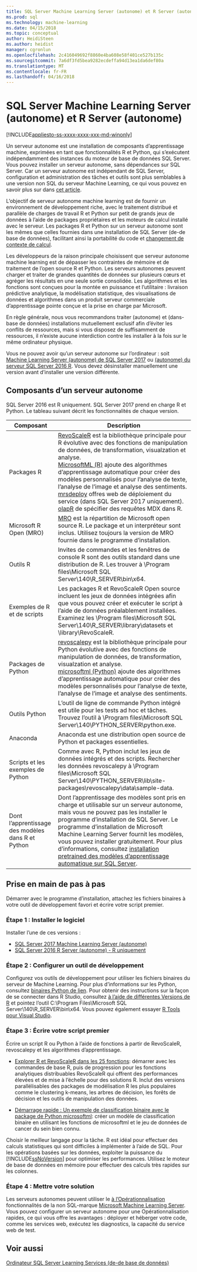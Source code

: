 ```yaml
---
title: SQL Server Machine Learning Server (autonome) et R Server (autonome) | Documents Microsoft
ms.prod: sql
ms.technology: machine-learning
ms.date: 04/15/2018
ms.topic: conceptual
author: HeidiSteen
ms.author: heidist
manager: cgronlun
ms.openlocfilehash: 2c416049692f8860e4ba608e58f401ce527b135c
ms.sourcegitcommit: 7a6df3fd5bea9282ecdeffa94d13ea1da6def80a
ms.translationtype: MT
ms.contentlocale: fr-FR
ms.lasthandoff: 04/16/2018
---
```

# <a name="sql-server-machine-learning-server-standalone-and-r-server-standalone"></a>SQL Server Machine Learning Server (autonome) et R Server (autonome)
[!INCLUDE[appliesto-ss-xxxx-xxxx-xxx-md-winonly](../../includes/appliesto-ss-xxxx-xxxx-xxx-md-winonly.md)]

Un serveur autonome est une installation de composants d’apprentissage machine, exprimées en tant que fonctionnalités R et Python, qui s’exécutent indépendamment des instances du moteur de base de données SQL Server. Vous pouvez installer un serveur autonome, sans dépendances sur SQL Server. Car un serveur autonome est indépendant de SQL Server, configuration et administration des tâches et outils sont plus semblables à une version non SQL du serveur Machine Learning, ce qui vous pouvez en savoir plus sur dans [cet article](https://docs.microsoft.com/machine-learning-server/what-is-machine-learning-server).

L’objectif de serveur autonome machine learning est de fournir un environnement de développement riche, avec le traitement distribué et parallèle de charges de travail R et Python sur petit de grands jeux de données à l’aide de packages propriétaires et les moteurs de calcul installé avec le serveur. Les packages R et Python sur un serveur autonome sont les mêmes que celles fournies dans une installation de SQL Server (de-de base de données), facilitant ainsi la portabilité du code et [changement de contexte de calcul](https://docs.microsoft.com/machine-learning-server/r/concept-what-is-compute-context).

Les développeurs de la raison principale choisissent que serveur autonome machine learning est de dépasser les contraintes de mémoire et de traitement de l’open source R et Python. Les serveurs autonomes peuvent charger et traiter de grandes quantités de données sur plusieurs cœurs et agréger les résultats en une seule sortie consolidée. Les algorithmes et les fonctions sont conçues pour la montée en puissance et l’utilitaire : livraison prédictive analytique, la modélisation statistique, des visualisations de données et algorithmes dans un produit serveur commerciale d’apprentissage pointe conçue et la prise en charge par Microsoft.

En règle générale, nous vous recommandons traiter (autonome) et (dans-base de données) installations mutuellement exclusif afin d’éviter les conflits de ressources, mais si vous disposez de suffisamment de ressources, il n’existe aucune interdiction contre les installer à la fois sur le même ordinateur physique.

Vous ne pouvez avoir qu’un serveur autonome sur l’ordinateur : soit [Machine Learning Server (autonome) de SQL Server 2017](../install/sql-machine-learning-standalone-windows-install.md) ou [(autonome) du serveur SQL Server 2016 R](../install/sql-r-standalone-windows-install.md). Vous devez désinstaller manuellement une version avant d’installer une version différente.

## <a name="components-of-a-standalone-server"></a>Composants d’un serveur autonome

SQL Server 2016 est R uniquement. SQL Server 2017 prend en charge R et Python. Le tableau suivant décrit les fonctionnalités de chaque version.

| Composant |  Description |
|-----------|-------------|
| Packages R | [RevoScaleR](revoscaler-overview.md) est la bibliothèque principale pour R évolutive avec des fonctions de manipulation de données, de transformation, visualzation et analyse.  <br/>[MicrosoftML (R)](https://docs.microsoft.com/machine-learning-server/r-reference/microsoftml/microsoftml-package) ajoute des algorithmes d’apprentissage automatique pour créer des modèles personnalisés pour l’analyse de texte, l’analyse de l’image et analyse des sentiments. <br/>[mrsdeploy](operationalization-with-mrsdeploy.md) offres web de déploiement du service (dans SQL Server 2017 uniquement). <br/>[olapR](how-to-create-mdx-queries-using-olapr.md) de spécifier des requêtes MDX dans R.|
| Microsoft R Open (MRO) | [MRO](https://mran.microsoft.com/open) est la répartition de Microsoft open source R. Le package et un interpréteur sont inclus. Utilisez toujours la version de MRO fournie dans le programme d’installation. |
| Outils R | Invites de commandes et les fenêtres de console R sont des outils standard dans une distribution de R. Les trouver à \Program files\Microsoft SQL Server\140\R_SERVER\bin\x64. |
| Exemples de R et de scripts |  Les packages R et RevoScaleR Open source incluent les jeux de données intégrées afin que vous pouvez créer et exécuter le script à l’aide de données préalablement installées. Examinez les \Program files\Microsoft SQL Server\140\R_SERVER\library\datasets et \library\RevoScaleR. |
| Packages de Python | [revoscalepy](../python/what-is-revoscalepy.md) est la bibliothèque principale pour Python évolutive avec des fonctions de manipulation de données, de transformation, visualzation et analyse. <br/>[microsoftml (Python)](https://docs.microsoft.com/machine-learning-server/python-reference/microsoftml/microsoftml-package) ajoute des algorithmes d’apprentissage automatique pour créer des modèles personnalisés pour l’analyse de texte, l’analyse de l’image et analyse des sentiments.  |
| Outils Python | L’outil de ligne de commande Python intégré est utile pour les tests ad hoc et tâches. Trouvez l’outil à \Program files\Microsoft SQL Server\140\PYTHON_SERVER\python.exe. |
| Anaconda | Anaconda est une distribution open source de Python et packages essentielles. |
| Scripts et les exemples de Python | Comme avec R, Python inclut les jeux de données intégrés et des scripts. Rechercher les données revoscalepy à \Program files\Microsoft SQL Server\140\PYTHON_SERVER\lib\site-packages\revoscalepy\data\sample-data. |
| Dont l’apprentissage des modèles dans R et Python | Dont l’apprentissage des modèles sont pris en charge et utilisable sur un serveur autonome, mais vous ne pouvez pas les installer le programme d’installation de SQL Server. Le programme d’installation de Microsoft Machine Learning Server fournit les modèles, vous pouvez installer gratuitement. Pour plus d’informations, consultez [installation pretrained des modèles d’apprentissage automatique sur SQL Server](install-pretrained-models-sql-server.md). |

## <a name="get-started-step-by-step"></a>Prise en main de pas à pas

Démarrer avec le programme d’installation, attachez les fichiers binaires à votre outil de développement favori et écrire votre script premier.

### <a name="step-1-install-the-software"></a>Étape 1 : Installer le logiciel

Installer l’une de ces versions :

+ [SQL Server 2017 Machine Learning Server (autonome)](../install/sql-machine-learning-standalone-windows-install.md)
+ [SQL Server 2016 R Server (autonome) - R uniquement](../install/sql-r-standalone-windows-install.md)

### <a name="step-2-configure-a-development-tool"></a>Étape 2 : Configurer un outil de développement

Configurez vos outils de développement pour utiliser les fichiers binaires du serveur de Machine Learning. Pour plus d’informations sur les Python, consultez [binaires Python de lien](https://docs.microsoft.com/machine-learning-server/python/quickstart-python-tools). Pour obtenir des instructions sur la façon de se connecter dans R Studio, consultez [à l’aide de différentes Versions de R](https://support.rstudio.com/hc/en-us/articles/200486138-Using-Different-Versions-of-R) et pointez l’outil C:\Program Files\Microsoft SQL Server\140\R_SERVER\bin\x64. Vous pouvez également essayer [R Tools pour Visual Studio](https://docs.microsoft.com/visualstudio/rtvs/installation). 

### <a name="step-3-write-your-first-script"></a>Étape 3 : Écrire votre script premier

Écrire un script R ou Python à l’aide de fonctions à partir de RevoScaleR, revoscalepy et les algorithmes d’apprentissage.
  
  + [Explorer R et RevoScaleR dans les 25 fonctions](https://docs.microsoft.com/machine-learning-server/r/tutorial-r-to-revoscaler): démarrer avec les commandes de base R, puis de progression pour les fonctions analytiques distribuables RevoScaleR qui offrent des performances élevées et de mise à l’échelle pour des solutions R. Inclut des versions parallélisables des packages de modélisation R les plus populaires comme le clustering k-means, les arbres de décision, les forêts de décision et les outils de manipulation des données.

  + [Démarrage rapide : Un exemple de classification binaire avec le package de Python microsoftml](https://docs.microsoft.com/machine-learning-server/python/quickstart-binary-classification-with-microsoftml): créer un modèle de classification binaire en utilisant les fonctions de microsoftml et le jeu de données de cancer du sein bien connu.

Choisir le meilleur langage pour la tâche. R est idéal pour effectuer des calculs statistiques qui sont difficiles à implémenter à l’aide de SQL. Pour les opérations basées sur les données, exploiter la puissance du [!INCLUDE[ssNoVersion](../../includes/ssnoversion-md.md)] pour optimiser les performances. Utilisez le moteur de base de données en mémoire pour effectuer des calculs très rapides sur les colonnes.

### <a name="step-4-operationalize-your-solution"></a>Étape 4 : Mettre votre solution

Les serveurs autonomes peuvent utiliser le [à l’Opérationnalisation](https://docs.microsoft.com//machine-learning-server/what-is-operationalization) fonctionnalités de la non SQL-marque [Microsoft Machine Learning Server](https://docs.microsoft.com/machine-learning-server/what-is-machine-learning-server). Vous pouvez configurer un serveur autonome pour une Opérationnalisation rapides, ce qui vous offre les avantages : déployer et héberger votre code, comme les services web, exécutez les diagnostics, la capacité du service web de test.

## <a name="see-also"></a>Voir aussi

 [Ordinateur SQL Server Learning Services (de-de base de données)](sql-server-r-services.md)

